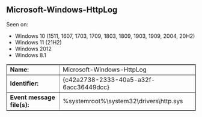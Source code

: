 ## Microsoft-Windows-HttpLog

Seen on:
* Windows 10 (1511, 1607, 1703, 1709, 1803, 1809, 1903, 1909, 2004, 20H2)
* Windows 11 (21H2)
* Windows 2012
* Windows 8.1

<table border="1" class="docutils">
  <tbody>
    <tr>
      <td><b>Name:</b></td>
      <td>Microsoft-Windows-HttpLog</td>
    </tr>
    <tr>
      <td><b>Identifier:</b></td>
      <td>{c42a2738-2333-40a5-a32f-6acc36449dcc}</td>
    </tr>
    <tr>
      <td><b>Event message file(s):</b></td>
      <td>%systemroot%\system32\drivers\http.sys</td>
    </tr>
  </tbody>
</table>

&nbsp;

